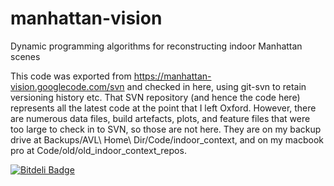 manhattan-vision
================

Dynamic programming algorithms for reconstructing indoor Manhattan scenes

This code was exported from
https://manhattan-vision.googlecode.com/svn and checked in here, using
git-svn to retain versioning history etc. That SVN repository (and
hence the code here) represents all the latest code at the point that
I left Oxford. However, there are numerous data files, build
artefacts, plots, and feature files that were too large to check in to
SVN, so those are not here. They are on my backup drive at
Backups/AVL\ Home\ Dir/Code/indoor_context, and on my macbook pro at
Code/old/old_indoor_context_repos.

[![Bitdeli Badge](https://d2weczhvl823v0.cloudfront.net/alexflint/manhattan-vision/trend.png)](https://bitdeli.com/free "Bitdeli Badge")

